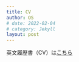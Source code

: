 ```yaml
---
title: CV
author: OS
# date: 2022-02-04
# category: Jekyll
layout: post
---
```


英文履歴書（CV）は[こちら](https://osm3dan.github.io/assets/cv.pdf)
